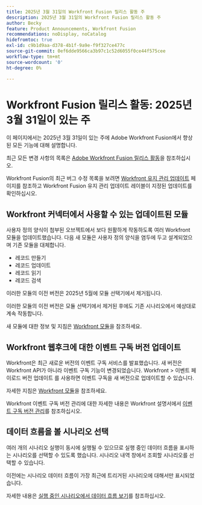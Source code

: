 ```yaml
---
title: 2025년 3월 31일의 Workfront Fusion 릴리스 활동 주
description: 2025년 3월 31일의 Workfront Fusion 릴리스 활동 주
author: Becky
feature: Product Announcements, Workfront Fusion
recommendations: noDisplay, noCatalog
hidefromtoc: true
exl-id: c9b1d9aa-d378-4b1f-9a9e-f9f327ce477c
source-git-commit: 0ef6dde9566ca3b97c1c52d6055f0ce44f575cee
workflow-type: tm+mt
source-wordcount: '0'
ht-degree: 0%

---
```


# Workfront Fusion 릴리스 활동: 2025년 3월 31일이 있는 주

이 페이지에서는 2025년 3월 31일이 있는 주에 Adobe Workfront Fusion에서 향상된 모든 기능에 대해 설명합니다.

최근 모든 변경 사항의 목록은 [Adobe Workfront Fusion 릴리스 활동](/help/workfront-fusion/fusion-product-releases/fusion-release-activity.md)을 참조하십시오.

Workfront Fusion의 최근 버그 수정 목록을 보려면 [Workfront 유지 관리 업데이트](https://experienceleague.adobe.com/ko/docs/workfront-known-issues/releases/current-updates) 페이지를 참조하고 Workfront Fusion 유지 관리 업데이트 레이블이 지정된 업데이트를 확인하십시오.

## Workfront 커넥터에서 사용할 수 있는 업데이트된 모듈

사용자 정의 양식이 첨부된 오브젝트에서 보다 원활하게 작동하도록 여러 Workfront 모듈을 업데이트했습니다. 다음 새 모듈은 사용자 정의 양식을 염두에 두고 설계되었으며 기존 모듈을 대체합니다.

* 레코드 만들기
* 레코드 업데이트
* 레코드 읽기
* 레코드 검색

이러한 모듈의 이전 버전은 2025년 5월에 모듈 선택기에서 제거됩니다.

이러한 모듈의 이전 버전은 모듈 선택기에서 제거된 후에도 기존 시나리오에서 예상대로 계속 작동합니다.

새 모듈에 대한 정보 및 지침은 [Workfront 모듈](/help/workfront-fusion/references/apps-and-modules/adobe-connectors/workfront-modules.md)을 참조하세요.

## Workfront 웹후크에 대한 이벤트 구독 버전 업데이트

Workfront은 최근 새로운 버전의 이벤트 구독 서비스를 발표했습니다. 새 버전은 Workfront API가 아니라 이벤트 구독 기능이 변경되었습니다. Workfront > 이벤트 페이로드 버전 업데이트 를 사용하면 이벤트 구독을 새 버전으로 업데이트할 수 있습니다.

자세한 지침은 [Workfront 모듈](/help/workfront-fusion/references/apps-and-modules/adobe-connectors/workfront-modules.md)을 참조하세요.

Workfront 이벤트 구독 버전 관리에 대한 자세한 내용은 Workfront 설명서에서 [이벤트 구독 버전 관리](https://experienceleague.adobe.com/ko/docs/workfront/using/adobe-workfront-api/event-subscriptions/event-subs-versioning)를 참조하십시오.

## 데이터 흐름을 볼 시나리오 선택

여러 개의 시나리오 실행이 동시에 실행될 수 있으므로 실행 중인 데이터 흐름을 표시하는 시나리오를 선택할 수 있도록 했습니다. 시나리오 내역 창에서 조회할 시나리오를 선택할 수 있습니다.

이전에는 시나리오 데이터 흐름이 가장 최근에 트리거된 시나리오에 대해서만 표시되었습니다.

자세한 내용은 [실행 중인 시나리오에서 데이터 흐름 보기](/help/workfront-fusion/manage-scenarios/view-scenario-data-flow.md)를 참조하십시오.
